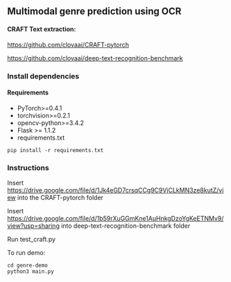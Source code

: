 ## Multimodal genre prediction using OCR

#### CRAFT Text extraction: 

https://github.com/clovaai/CRAFT-pytorch

https://github.com/clovaai/deep-text-recognition-benchmark


### Install dependencies
#### Requirements
- PyTorch>=0.4.1
- torchvision>=0.2.1
- opencv-python>=3.4.2
- Flask >= 1.1.2
- requirements.txt
```
pip install -r requirements.txt
```

### Instructions 
Insert https://drive.google.com/file/d/1Jk4eGD7crsqCCg9C9VjCLkMN3ze8kutZ/view into the CRAFT-pytorch folder

Insert https://drive.google.com/file/d/1b59rXuGGmKne1AuHnkgDzoYgKeETNMv9/view?usp=sharing into deep-text-recognition-benchmark folder

Run test_craft.py

To run demo: 

```shell
cd genre-demo
python3 main.py
```
